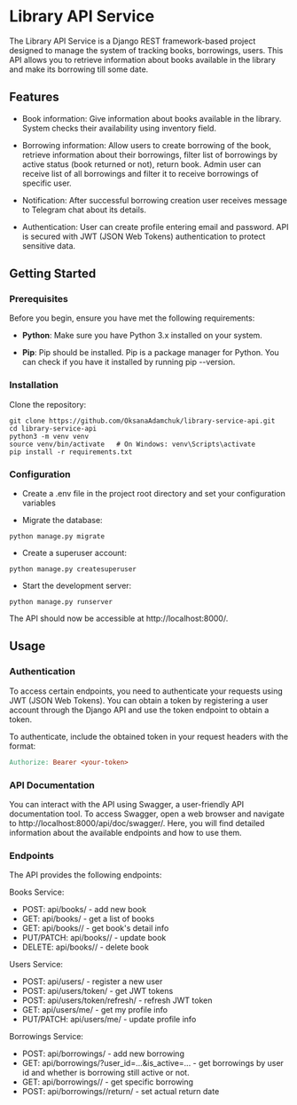 # Library API Service 

The Library API Service is a Django REST framework-based project designed to manage the system of tracking books, borrowings, users. This API allows you to retrieve information about books available in the library and make its borrowing till some date.

## Features

* Book information: Give information about books available in the library. System checks their availability using inventory field.

* Borrowing information: Allow users to create borrowing of the book, retrieve information about their borrowings, filter list of borrowings by active status (book returned or not), return book. Admin user can receive list of all borrowings and filter it to receive borrowings of specific user.
 
* Notification: After successful borrowing creation user receives message to Telegram chat about its details. 

* Authentication: User can create profile entering email and password. API is secured with JWT (JSON Web Tokens) authentication to protect sensitive data. 

## Getting Started
### Prerequisites
Before you begin, ensure you have met the following requirements:

- **Python**: Make sure you have Python 3.x installed on your system.

- **Pip**: Pip should be installed. Pip is a package manager for Python. You can check if you have it installed by running pip --version.

### Installation
Clone the repository:

```shell
git clone https://github.com/OksanaAdamchuk/library-service-api.git
cd library-service-api
python3 -m venv venv
source venv/bin/activate   # On Windows: venv\Scripts\activate
pip install -r requirements.txt
```

### Configuration

- Create a .env file in the project root directory and set your configuration variables

- Migrate the database:
```shell
python manage.py migrate
```

- Create a superuser account:
```shell
python manage.py createsuperuser
```

- Start the development server:
```shell
python manage.py runserver
```
The API should now be accessible at http://localhost:8000/.

## Usage
### Authentication
To access certain endpoints, you need to authenticate your requests using JWT (JSON Web Tokens). You can obtain a token by registering a user account through the Django API and use the token endpoint to obtain a token.

To authenticate, include the obtained token in your request headers with the format:

```makefile
Authorize: Bearer <your-token>
```

### API Documentation
You can interact with the API using Swagger, a user-friendly API documentation tool. To access Swagger, open a web browser and navigate to http://localhost:8000/api/doc/swagger/. Here, you will find detailed information about the available endpoints and how to use them.

### Endpoints
The API provides the following endpoints:

Books Service:
* POST: api/books/ - add new book
* GET: api/books/ - get a list of books
* GET: api/books/<id>/ - get book's detail info 
* PUT/PATCH: api/books/<id>/ - update book
* DELETE: api/books/<id>/ - delete book

Users Service:

* POST: api/users/ - register a new user 
* POST: api/users/token/ - get JWT tokens 
* POST: api/users/token/refresh/ - refresh JWT token 
* GET: api/users/me/ - get my profile info 
* PUT/PATCH: api/users/me/ - update profile info

Borrowings Service:

* POST: api/borrowings/ - add new borrowing
* GET: api/borrowings/?user_id=...&is_active=... - get borrowings by user id and whether is borrowing still active or not.
* GET: api/borrowings/<id>/ - get specific borrowing 
* POST: api/borrowings/<id>/return/ - set actual return date
